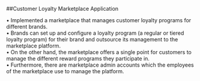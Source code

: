 ##Customer Loyalty Marketplace Application

• Implemented a marketplace that manages customer loyalty programs for different brands. <br>
• Brands can set up and configure a loyalty program (a regular or tiered loyalty program) for their brand and outsource its management to the marketplace platform. <br>
• On the other hand, the marketplace offers a single point for customers to manage the different reward programs they participate in. <br>
• Furthermore, there are marketplace admin accounts which the employees of the marketplace use to manage the platform. <br>
